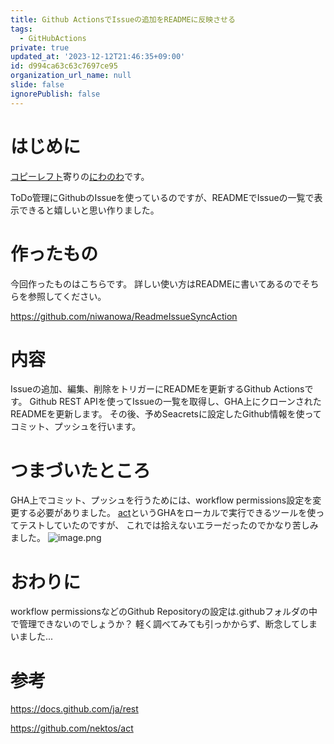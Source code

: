 ```yaml
---
title: Github ActionsでIssueの追加をREADMEに反映させる
tags:
  - GitHubActions
private: true
updated_at: '2023-12-12T21:46:35+09:00'
id: d994ca63c63c7697ce95
organization_url_name: null
slide: false
ignorePublish: false
---
```

# はじめに
[コピーレフト](https://www.gnu.org/licenses/copyleft.ja.html)寄りの[にわのわ](https://twitter.com/niwa_nowa)です。

ToDo管理にGithubのIssueを使っているのですが、READMEでIssueの一覧で表示できると嬉しいと思い作りました。

# 作ったもの
今回作ったものはこちらです。
詳しい使い方はREADMEに書いてあるのでそちらを参照してください。

https://github.com/niwanowa/ReadmeIssueSyncAction

# 内容
Issueの追加、編集、削除をトリガーにREADMEを更新するGithub Actionsです。
Github REST APIを使ってIssueの一覧を取得し、GHA上にクローンされたREADMEを更新します。
その後、予めSeacretsに設定したGithub情報を使ってコミット、プッシュを行います。

# つまづいたところ
GHA上でコミット、プッシュを行うためには、workflow permissions設定を変更する必要がありました。
[act](https://github.com/nektos/act)というGHAをローカルで実行できるツールを使ってテストしていたのですが、
これでは拾えないエラーだったのでかなり苦しみました。
![image.png](https://qiita-image-store.s3.ap-northeast-1.amazonaws.com/0/590707/2ed021c7-7cb8-fe94-e96d-9a4ee5fe5154.png)

# おわりに
workflow permissionsなどのGithub Repositoryの設定は.githubフォルダの中で管理できないのでしょうか？
軽く調べてみても引っかからず、断念してしまいました...

# 参考

https://docs.github.com/ja/rest

https://github.com/nektos/act
